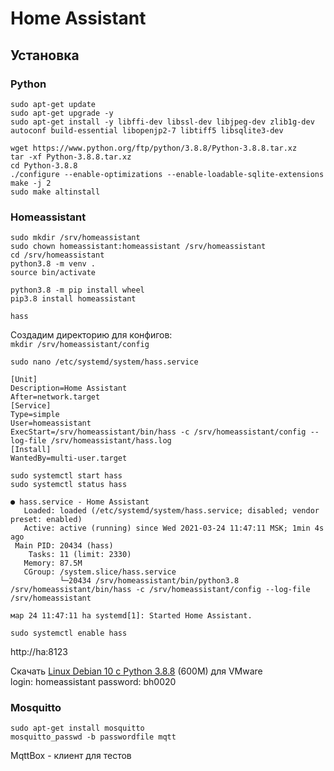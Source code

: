 # Home Assistant

## Установка

### Python

```shell
sudo apt-get update
sudo apt-get upgrade -y
sudo apt-get install -y libffi-dev libssl-dev libjpeg-dev zlib1g-dev autoconf build-essential libopenjp2-7 libtiff5 libsqlite3-dev
```

```shell
wget https://www.python.org/ftp/python/3.8.8/Python-3.8.8.tar.xz
tar -xf Python-3.8.8.tar.xz
cd Python-3.8.8
./configure --enable-optimizations --enable-loadable-sqlite-extensions
make -j 2
sudo make altinstall
```

### Homeassistant

```shell
sudo mkdir /srv/homeassistant
sudo chown homeassistant:homeassistant /srv/homeassistant
cd /srv/homeassistant
python3.8 -m venv .
source bin/activate

python3.8 -m pip install wheel
pip3.8 install homeassistant

hass
```

Создадим директорию для конфигов:  
`mkdir /srv/homeassistant/config`


`sudo nano /etc/systemd/system/hass.service`
```
[Unit]
Description=Home Assistant
After=network.target
[Service]
Type=simple
User=homeassistant
ExecStart=/srv/homeassistant/bin/hass -c /srv/homeassistant/config --log-file /srv/homeassistant/hass.log
[Install]
WantedBy=multi-user.target
```

```shell
sudo systemctl start hass
sudo systemctl status hass
```

```shell
● hass.service - Home Assistant
   Loaded: loaded (/etc/systemd/system/hass.service; disabled; vendor preset: enabled)
   Active: active (running) since Wed 2021-03-24 11:47:11 MSK; 1min 4s ago
 Main PID: 20434 (hass)
    Tasks: 11 (limit: 2330)
   Memory: 87.5M
   CGroup: /system.slice/hass.service
           └─20434 /srv/homeassistant/bin/python3.8 /srv/homeassistant/bin/hass -c /srv/homeassistant/config --log-file /srv/homeassistant

мар 24 11:47:11 ha systemd[1]: Started Home Assistant.
```

```shell
sudo systemctl enable hass
```

http://ha:8123

Скачать [Linux Debian 10 c Python 3.8.8](https://drive.google.com/file/d/1YNbDl3StzkifWjlsBz_FTdgOKYZsLp15/view?usp=sharing) (600M) для VMware  
login: homeassistant
password: bh0020


### Mosquitto

```shell
sudo apt-get install mosquitto
mosquitto_passwd -b passwordfile mqtt
```

MqttBox - клиент для тестов
